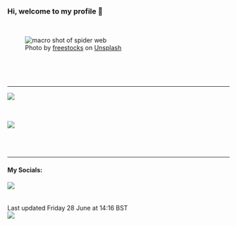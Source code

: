 <h3>Hi, welcome to my profile 👋</h3>

<br />
<figure>
  <img
    src="https://images.unsplash.com/photo-1472212712724-0f9997e1fe6b?crop=entropy&cs=tinysrgb&fit=max&fm=jpg&ixid=M3wyNzQ3MDB8MHwxfHJhbmRvbXx8fHx8fHx8fDE3MTk1Nzc1NjJ8&ixlib=rb-4.0.3&q=80&w=1080&auto=format"
    alt="macro shot of spider web" 
  />
  <figcaption>Photo by <a
    href="https://unsplash.com/@freestocks?utm_source=Profile%20readme&utm_medium=referral">freestocks</a> on <a
    href="https://unsplash.com/?utm_source=Profile%20readme&utm_medium=referral">Unsplash</a></figcaption>
</figure>




  <br /><br /><br />

<hr />
<img
  src="https://github-readme-stats.vercel.app/api?username=shanelucy&show_icons=true&theme=calm"
/>
<br /><br /><br />

<img 
  src="https://github-readme-stats.vercel.app/api/top-langs/?username=shanelucy&theme=calm"
/>
<br /><br /><br /><br />
<hr />
<h4>My Socials:</h4>
<a href="https://uk.linkedin.com/in/shane-lucy-4735b616a">
  <img
    src="https://img.shields.io/badge/linkedin%20-%230077B5.svg?&style=for-the-badge&logo=linkedin&logoColor=white"
  />
</a>
<br /><br /><br />
Last updated Friday 28 June at 14:16 BST
<br />
<img
  src="https://github.com/ShaneLucy/ShaneLucy/workflows/README%20build/badge.svg"
/>
